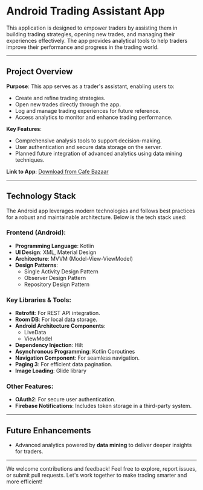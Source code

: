 # Android Trading Assistant App

This application is designed to empower traders by assisting them in building trading strategies, opening new trades, and managing their experiences effectively. The app provides analytical tools to help traders improve their performance and progress in the trading world.

---

## Project Overview

**Purpose**:
This app serves as a trader's assistant, enabling users to:
- Create and refine trading strategies.
- Open new trades directly through the app.
- Log and manage trading experiences for future reference.
- Access analytics to monitor and enhance trading performance.

**Key Features**:
- Comprehensive analysis tools to support decision-making.
- User authentication and secure data storage on the server.
- Planned future integration of advanced analytics using data mining techniques.

**Link to App**:
[Download from Cafe Bazaar](http://cafebazaar.ir/app/?id=com.ischeck&ref=share)

---

## Technology Stack

The Android app leverages modern technologies and follows best practices for a robust and maintainable architecture. Below is the tech stack used:

### Frontend (Android):
- **Programming Language**: Kotlin
- **UI Design**: XML, Material Design
- **Architecture**: MVVM (Model-View-ViewModel)
- **Design Patterns**:
  - Single Activity Design Pattern
  - Observer Design Pattern
  - Repository Design Pattern

### Key Libraries & Tools:
- **Retrofit**: For REST API integration.
- **Room DB**: For local data storage.
- **Android Architecture Components**:
  - LiveData
  - ViewModel
- **Dependency Injection**: Hilt
- **Asynchronous Programming**: Kotlin Coroutines
- **Navigation Component**: For seamless navigation.
- **Paging 3**: For efficient data pagination.
- **Image Loading**: Glide library

### Other Features:
- **OAuth2**: For secure user authentication.
- **Firebase Notifications**: Includes token storage in a third-party system.

---

## Future Enhancements

- Advanced analytics powered by **data mining** to deliver deeper insights for traders.

---

We welcome contributions and feedback! Feel free to explore, report issues, or submit pull requests. Let's work together to make trading smarter and more efficient!
